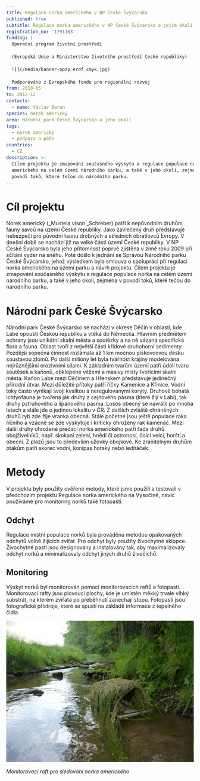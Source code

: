```yaml
---
title: Regulace norka amerického v NP České Švýcarsko
published: true
subtitle: Regulace norka amerického v NP České Švýcarsko a jejím okolí
registration_no: '1791163'
funding: |-
  Operační program životní prostředí

  (Evropská Unie a Ministerstvo životního prostředí České republiky)

  ![](/media/banner-opzp_erdf_cmyk.jpg)

  Podporováno z Evropského fondu pro regionální rozvoj
from: 2010-05
to: 2012-12
contacts:
  - name: Václav Beran
species: norek americký
area: Národní park České Švýcarsko a jeho okolí
tags:
  - norek americký
  - podpora a péče
countries:
  - CZ
description: >-
  Cílem projektu je zmapování současného výskytu a regulace populace norka
  amerického na celém území národního parku, a také v jeho okolí, zejména v
  povodí toků, které tečou do národního parku.
---
```

# Cíl projektu

Norek americký (_Mustela vison _Schreber) patří k nepůvodním druhům fauny savců na území České republiky. Jako zavlečený druh představuje nebezpečí pro původní faunu drobných a středních obratlovců Evropy. V dnešní době se nachází již na velké části území České republiky. V NP České Švýcarsko byla jeho přítomnost poprvé zjištěna v zimě roku 2009 při sčítání vyder na sněhu. Poté došlo k jednání se Správou Národního parku České Švýcarsko, jehož výsledkem byla smlouva o spolupráci při regulaci norka amerického na území parku a návrh projektu. Cílem projektu je zmapování současného výskytu a regulace populace norka na celém území národního parku, a také v jeho okolí, zejména v povodí toků, které tečou do národního parku. 

# Národní park České Švýcarsko

Národní park České Švýcarsko se nachází v okrese Děčín v oblasti, kde Labe opouští Českou republiku a vtéká do Německa. Hlavním předmětem ochrany jsou unikátní skalní města a soutězky a na ně vázaná specifická flora a fauna. Oblast tvoří z největší části křídové druhohorní sedimenty. Pozdější sopečná činnost rozlámala až 1 km mocnou pískovcovou desku soustavou zlomů. Po další milióny let byla tvářnost krajiny modelována nejrůznějšími erozivními silami. K základním tvarům území patří údolí tvaru soutěsek a kaňonů, obklopené věžemi a masivy místy tvořícími skalní města. Kaňon Labe mezi Děčínem a Hřenskem představuje jedinečný přírodní útvar. Mezi důležité přítoky patří říčky Kamenice a Křinice. Vodní toky často vynikají svojí kvalitou a neregulovanými koryty. Druhově bohatá ichtyofauna je tvořena jak druhy z cejnového pásma (které žijí v Labi), tak druhy pstruhového a lipanového pásma. Losos obecný se navrátil po mnoha letech a stále jde o jedinou lokalitu v ČR. Z dalších zvláště chráněných druhů ryb zde žije vranka obecná. Stále početné jsou ještě populace raka říčního a vzácně se zde vyskytuje i kriticky ohrožený rak kamenáč. Mezi další druhy ohrožené predací norka amerického patří řada druhů obojživelníků, např. skokani zelení, hnědí či ostronosí, čolci velcí, horští a obecní. Z plazů jsou to především užovky obojkové. Ke zranitelným druhům ptákům patří skorec vodní, konipas horský nebo ledňáček. 

# Metody

V projektu byly použity ověřené metody, které jsme použili a testovali v předchozím projektu Regulace norka amerického na Vysočině, navíc používáme pro monitoring norků také fotopasti. 

## Odchyt 

Regulace místní populace norků byla prováděna metodou opakovaných odchytů volně žijících zvířat. Pro odchyt byly použity živochytné sklopce. Živochytné pasti jsou designovány a instalovány tak, aby maximalizovaly odchyt norků a minimalizovaly odchyt jiných druhů živočichů. 

## Monitoring

Výskyt norků byl monitorován pomocí monitorovacích raftů a fotopastí. Monitorovací rafty jsou plovoucí plochy, kde je umístěn měkký trvale vlhký substrát, na kterém zvířata po přeběhnutí zanechají stopu. Fotopasti jsou fotografické přístroje, které se spustí na základě informace z tepelného čidla.

![monitorovací raft ](/media/p1020869_610.jpg "monitorovací raft")

_Monitorovací raft pro sledování norka amerického_
